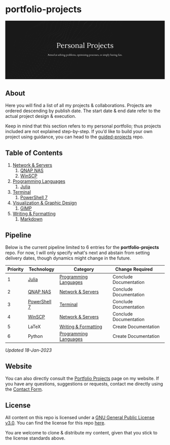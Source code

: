 # portfolio-projects

![alt text](https://raw.githubusercontent.com/pabloagn/digital-assets/master/portfolio-projects-cover-image.jpg "Portfolio Projects Cover Image")

## About
Here you will find a list of all my projects & collaborations. Projects are ordered descending by publish date. The start date & end date refer to the actual project design & execution.

Keep in mind that this section refers to my personal portfolio; thus projects included are not explained step-by-step. If you’d like to build your own project using guidance, you can head to the [guided-projects](https://github.com/pabloagn/guided-projects) repo.

## Table of Contents
1. [Network & Servers](https://github.com/pabloagn/documentation/tree/master/network-and-servers)
	1. [QNAP NAS](https://github.com/pabloagn/documentation/blob/master/network-and-servers/NAS.md)
	2. [WinSCP](https://github.com/pabloagn/documentation/blob/master/network-and-servers/WinSCP.md)
2. [Programming Languages](https://github.com/pabloagn/documentation/tree/master/programming-languages)
	1. [Julia](https://github.com/pabloagn/documentation/blob/master/programming-languages/julia.md)
3. [Terminal](https://github.com/pabloagn/documentation/tree/master/terminal)
	1. [PowerShell 7](https://github.com/pabloagn/documentation/blob/master/terminal/powershell-7.md)
4. [Visualization & Graphic Design](https://github.com/pabloagn/documentation/tree/master/visualization-and-graphic-design)
	1. [GIMP](https://github.com/pabloagn/documentation/blob/master/visualization-and-graphic-design/GIMP.md)
5. [Writing & Formatting](https://github.com/pabloagn/documentation/tree/master/writing-and-formatting)
	1. [Markdown](https://github.com/pabloagn/documentation/blob/master/writing-and-formatting/markdown.md)

## Pipeline
Below is the current pipeline limited to 6 entries for the **portfolio-projects** repo. For now, I will only specify what's next and abstain from setting delivery dates, though dynamics might change in the future.

| Priority | Technology | Category | Change Required &nbsp; &nbsp; &nbsp;|
|---|---|---|---|
| 1 | [Julia](https://github.com/pabloagn/documentation/blob/master/programming-languages/julia.md) | [Programming Languages](https://github.com/pabloagn/documentation/tree/master/programming-languages) | Conclude Documentation |
| 2 | [QNAP NAS](https://github.com/pabloagn/documentation/blob/master/network-and-servers/NAS.md) | [Network & Servers](https://github.com/pabloagn/documentation/tree/master/network-and-servers) | Conclude Documentation |
| 3 | [PowerShell 7](https://github.com/pabloagn/documentation/tree/master/terminal) | [Terminal](https://github.com/pabloagn/documentation/tree/master/terminal) | Conclude Documentation |
| 4 | [WinSCP](https://github.com/pabloagn/documentation/blob/master/network-and-servers/WinSCP.md) | [Network & Servers](https://github.com/pabloagn/documentation/tree/master/network-and-servers) | Conclude Documentation |
| 5 | LaTeX | [Writing & Formatting](https://github.com/pabloagn/documentation/tree/master/writing-and-formatting) | Create Documentation |
| 6 | Python | [Programming Languages](https://github.com/pabloagn/documentation/tree/master/programming-languages) | Create Documentation |

_Updated 18-Jan-2023_

## Website
You can also directly consult the [Portfolio Projects](https://pabloagn.com/portfolio/) page on my website.
If you have any questions, suggestions or requests, contact me directly using the [Contact Form](https://pabloagn.com/contact/).

## License
All content on this repo is licensed under a [GNU General Public License v3.0](https://www.gnu.org/licenses/gpl-3.0.en.html). You can find the license for this repo [here](https://github.com/pabloagn/portfolio-projects/blob/master/LICENSE).

You are welcome to clone & distribute my content, given that you stick to the license standards above.
